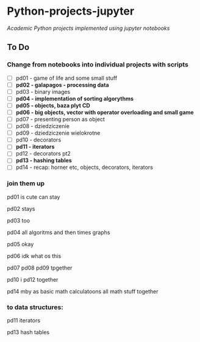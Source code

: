 # Python-projects-jupyter
_Academic Python projects implemented using jupyter notebooks_

## To Do
### Change from notebooks into individual projects with scripts
- [ ] pd01 - game of life and some small stuff  
- [ ] **pd02 - galapagos - processing data**  
- [ ] pd03 - binary images  
- [ ] **pd04 - implementation of sorting algorythms** 
- [ ] **pd05 - objects, baza plyt CD**
- [ ] **pd06 - big objects, vector with operator overloading and small game**
- [ ] pd07 - presenting person as object  
- [ ] pd08 - dziedziczenie  
- [ ] pd09 - dziedziczenie wielokrotne
- [ ] pd10 - decorators  
- [ ] **pd11 - iterators**
- [ ] pd12 - decorators pt2  
- [ ] **pd13 - hashing tables**  
- [ ] pd14 - recap: horner etc, objects, decorators, iterators

### join them up
pd01 is cute can stay

pd02 stays

pd03 too

pd04 all algoritms and then times graphs

pd05 okay

pd06 idk what os this

pd07 pd08 pd09 tpgether 

pd10 i pd12 together 

pd14 mby as basic math calculatoons all math stuff together 


### to data structures:
pd11 iterators

pd13 hash tables

